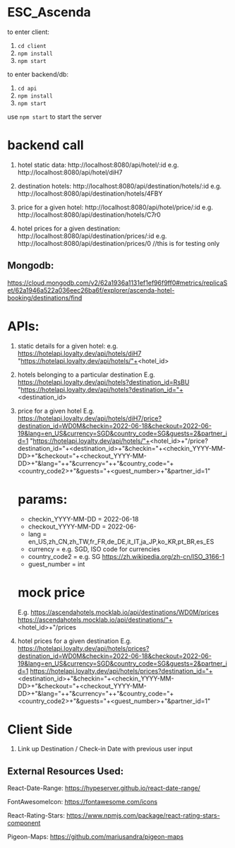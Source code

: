 # ESC_Ascenda

to enter client: 
1. `cd client`
2. `npm install`
3. `npm start`

to enter backend/db:
1. `cd api`
2. `npm install`
3. `npm start`

use `npm start` to start the server

# backend call
1. hotel static data: http://localhost:8080/api/hotel/:id
e.g. http://localhost:8080/api/hotel/diH7

2. destination hotels: http://localhost:8080/api/destination/hotels/:id
e.g. http://localhost:8080/api/destination/hotels/4FBY 

3. price for a given hotel: http://localhost:8080/api/hotel/price/:id
e.g. http://localhost:8080/api/destination/hotels/C7r0 

4. hotel prices for a given destination: http://localhost:8080/api/destination/prices/:id
e.g. http://localhost:8080/api/destination/prices/0 //this is for testing only

## Mongodb:
https://cloud.mongodb.com/v2/62a1936a1131ef1ef96f9ff0#metrics/replicaSet/62a1946a522a036eec26ba6f/explorer/ascenda-hotel-booking/destinations/find 

# APIs:
1. static details for a given hotel:
    e.g. https://hotelapi.loyalty.dev/api/hotels/diH7 
    "https://hotelapi.loyalty.dev/api/hotels/"+<hotel_id>

2. hotels belonging to a particular destination
    E.g. https://hotelapi.loyalty.dev/api/hotels?destination_id=RsBU
    "https://hotelapi.loyalty.dev/api/hotels?destination_id="+<destination_id>

3. price for a given hotel
    E.g. https://hotelapi.loyalty.dev/api/hotels/diH7/price?destination_id=WD0M&checkin=2022-06-18&checkout=2022-06-19&lang=en_US&currency=SGD&country_code=SG&guests=2&partner_id=1
    "https://hotelapi.loyalty.dev/api/hotels/"+<hotel_id>+"/price?destination_id="+<destination_id>+"&checkin="+<checkin_YYYY-MM-DD>+"&checkout="+<checkout_YYYY-MM-DD>+"&lang="+<lang>+"&currency="+<currency>+"&country_code="+<country_code2>+"&guests="+<guest_number>+"&partner_id=1"
    # params:
    - checkin_YYYY-MM-DD = 2022-06-18
    - checkout_YYYY-MM-DD = 2022-06-
    - lang = en_US,zh_CN,zh_TW,fr_FR,de_DE,it_IT,ja_JP,ko_KR,pt_BR,es_ES
    - currency = e.g. SGD, ISO code for currencies
    - country_code2 =  e.g. SG https://zh.wikipedia.org/zh-cn/ISO_3166-1
    - guest_number = int

    # mock price
    E.g. https://ascendahotels.mocklab.io/api/destinations/WD0M/prices 
    https://ascendahotels.mocklab.io/api/destinations/"+<hotel_id>+"/prices 

4. hotel prices for a given destination
    E.g. https://hotelapi.loyalty.dev/api/hotels/prices?destination_id=WD0M&checkin=2022-06-18&checkout=2022-06-19&lang=en_US&currency=SGD&country_code=SG&guests=2&partner_id=1
    https://hotelapi.loyalty.dev/api/hotels/prices?destination_id="+<destination_id>+"&checkin="+<checkin_YYYY-MM-DD>+"&checkout="+<checkout_YYYY-MM-DD>+"&lang="+<lang>+"&currency="+<currency>+"&country_code="+<country_code2>+"&guests="+<guest_number>+"&partner_id=1"

# Client Side

1. Link up Destination / Check-in Date  with previous user input

## External Resources Used:

React-Date-Range: https://hypeserver.github.io/react-date-range/

FontAwesomeIcon: https://fontawesome.com/icons

React-Rating-Stars: https://www.npmjs.com/package/react-rating-stars-component

Pigeon-Maps: https://github.com/mariusandra/pigeon-maps




